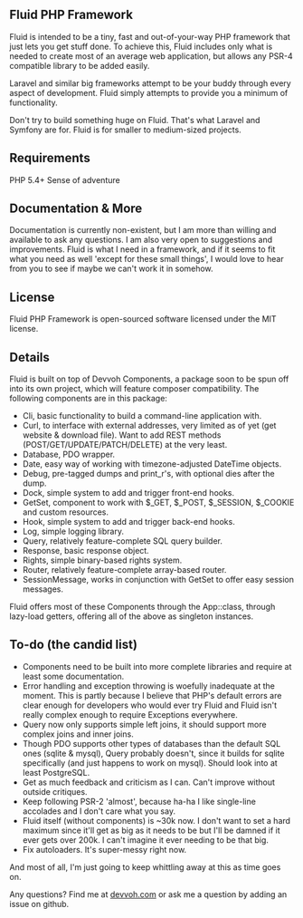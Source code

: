 ## Fluid PHP Framework

Fluid is intended to be a tiny, fast and out-of-your-way PHP framework that just lets you get stuff done. To achieve this,
Fluid includes only what is needed to create most of an average web application, but allows any PSR-4 compatible library
to be added easily.

Laravel and similar big frameworks attempt to be your buddy through every aspect of development. Fluid simply attempts to
provide you a minimum of functionality.

Don't try to build something huge on Fluid. That's what Laravel and Symfony are for. Fluid is for smaller to medium-sized
projects.

## Requirements

PHP 5.4+
Sense of adventure

## Documentation & More

Documentation is currently non-existent, but I am more than willing and available to ask any questions. I am also very
open to suggestions and improvements. Fluid is what I need in a framework, and if it seems to fit what you need as well
'except for these small things', I would love to hear from you to see if maybe we can't work it in somehow.

## License

Fluid PHP Framework is open-sourced software licensed under the MIT license.

## Details

Fluid is built on top of Devvoh Components, a package soon to be spun off into its own project, which will feature
composer compatibility. The following components are in this package:

- Cli, basic functionality to build a command-line application with.
- Curl, to interface with external addresses, very limited as of yet (get website & download file). Want to add REST
  methods (POST/GET/UPDATE/PATCH/DELETE) at the very least.
- Database, PDO wrapper.
- Date, easy way of working with timezone-adjusted DateTime objects.
- Debug, pre-tagged dumps and print_r's, with optional dies after the dump.
- Dock, simple system to add and trigger front-end hooks.
- GetSet, component to work with $_GET, $_POST, $_SESSION, $_COOKIE and custom resources.
- Hook, simple system to add and trigger back-end hooks.
- Log, simple logging library.
- Query, relatively feature-complete SQL query builder.
- Response, basic response object.
- Rights, simple binary-based rights system.
- Router, relatively feature-complete array-based router.
- SessionMessage, works in conjunction with GetSet to offer easy session messages.

Fluid offers most of these Components through the App::class, through lazy-load getters, offering all of the above
as singleton instances.

## To-do (the candid list)

- Components need to be built into more complete libraries and require at least some documentation.
- Error handling and exception throwing is woefully inadequate at the moment. This is partly because I believe that PHP's
  default errors are clear enough for developers who would ever try Fluid and Fluid isn't really complex enough to require
  Exceptions everywhere.
- Query now only supports simple left joins, it should support more complex joins and inner joins.
- Though PDO supports other types of databases than the default SQL ones (sqlite & mysql), Query probably doesn't,
  since it builds for sqlite specifically (and just happens to work on mysql). Should look into at least PostgreSQL.
- Get as much feedback and criticism as I can. Can't improve without outside critiques.
- Keep following PSR-2 'almost', because ha-ha I like single-line accolades and I don't care what you say.
- Fluid itself (without components) is ~30k now. I don't want to set a hard maximum since it'll get as big as it needs to be but I'll be damned if
  it ever gets over 200k. I can't imagine it ever needing to be that big.
- Fix autoloaders. It's super-messy right now.

And most of all, I'm just going to keep whittling away at this as time goes on.

Any questions? Find me at [devvoh.com](http://devvoh.com) or ask me a question by adding an issue on github.
